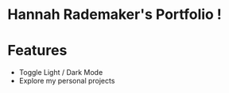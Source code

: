 # Hannah Rademaker's Portfolio !

# Features

- Toggle Light / Dark Mode
- Explore my personal projects
